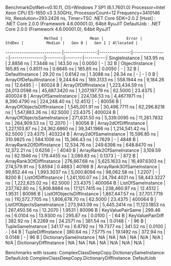 
BenchmarkDotNet=v0.10.11, OS=Windows 7 SP1 (6.1.7601.0)
Processor=Intel Xeon CPU E5-1650 v3 3.50GHz, ProcessorCount=12
Frequency=3410146 Hz, Resolution=293.2426 ns, Timer=TSC
.NET Core SDK=2.0.2
  [Host]     : .NET Core 2.0.0 (Framework 4.6.00001.0), 64bit RyuJIT
  DefaultJob : .NET Core 2.0.0 (Framework 4.6.00001.0), 64bit RyuJIT


                     Method |            Mean |          Error |          StdDev |          Median |   Gen 0 |   Gen 1 | Allocated |
--------------------------- |----------------:|---------------:|----------------:|----------------:|--------:|--------:|----------:|
             SingleInstance |       143.95 ns |      2.8856 ns |       7.3448 ns |       143.50 ns |  0.0050 |       - |      32 B |
             ObjectInstance |       165.85 ns |      0.8511 ns |       0.6645 ns |       165.85 ns |  0.0050 |       - |      32 B |
            DefaultInstance |        29.20 ns |      0.6142 ns |       1.3088 ns |        28.34 ns |       - |       - |       0 B |
     ArrayOfDefaultInstance |     9,244.64 ns |    189.3133 ns |     558.1944 ns |     9,184.26 ns | 12.6495 |       - |   80024 B |
        ArrayOfDiffInstance | 1,223,434.59 ns | 24,013.0598 ns |  45,687.3420 ns | 1,207,197.79 ns | 62.5000 | 23.4375 |  400024 B |
        ArrayOfSameInstance |   224,136.53 ns |  4,467.1971 ns |   8,390.4790 ns |   224,248.40 ns | 12.4512 |       - |   80056 B |
 ArrayOfObjectsDiffInstance | 1,545,001.91 ns | 30,496.7711 ns |  62,296.8218 ns | 1,547,883.26 ns | 62.5000 | 23.4375 |  400024 B |
 ArrayOfObjectsSameInstance |   271,631.50 ns |  5,339.0095 ns |  11,261.7832 ns |   264,909.53 ns | 12.2070 |       - |   80056 B |
      Array2dOfDiffInstance | 1,227,103.87 ns | 24,362.6860 ns |  39,341.1966 ns | 1,214,541.42 ns | 62.5000 | 23.4375 |  403224 B |
      Array2dOfSameInstance |    15,596.85 ns |    310.9825 ns |     584.1006 ns |    15,366.43 ns |  0.7629 |       - |    4848 B |
   ArrayRank2OfDiffInstance |    12,534.76 ns |    249.6398 ns |     648.8470 ns |    12,372.21 ns |  0.6256 |       - |    4040 B |
   ArrayRank2OfSameInstance |     3,109.59 ns |     62.1946 ns |     179.4455 ns |     3,089.83 ns |  0.1373 |       - |     872 B |
   ArrayRank3OfDiffInstance |   276,667.68 ns |  5,625.1633 ns |  16,497.6303 ns |   274,579.91 ns |  5.8594 |  0.4883 |   40168 B |
   ArrayRank3OfSameInstance |    99,852.44 ns |  1,993.3037 ns |   5,000.8094 ns |    98,062.58 ns |  1.2207 |       - |    8200 B |
         ListOfDiffInstance | 1,241,100.07 ns | 24,794.4021 ns |  58,443.3227 ns | 1,222,625.02 ns | 62.5000 | 23.4375 |  400064 B |
         ListOfSameInstance |   237,742.80 ns |  5,806.8884 ns |  17,121.7415 ns |   238,460.97 ns | 12.4512 |  1.9531 |   80096 B |
  ListOfObjectsDiffInstance | 1,867,447.57 ns | 37,701.7719 ns | 110,572.7705 ns | 1,806,678.70 ns | 62.5000 | 23.4375 |  400064 B |
  ListOfObjectsSameInstance |   273,943.09 ns |  5,445.2414 ns |  11,123.1853 ns |   267,450.56 ns | 12.2070 |  1.9531 |   80096 B |
           KeyValuePairSame |       299.46 ns |      6.0104 ns |      13.9300 ns |       295.87 ns |  0.0100 |       - |      64 B |
           KeyValuePairDiff |       382.92 ns |      8.2269 ns |      24.2571 ns |       381.54 ns |  0.0148 |       - |      96 B |
          TupleSameInstance |       341.17 ns |      6.8792 ns |      19.7377 ns |       341.52 ns |  0.0100 |       - |      64 B |
          TupleDiffInstance |       380.64 ns |      7.5775 ns |      19.1492 ns |       372.94 ns |  0.0148 |       - |      96 B |
     DictionarySameInstance |              NA |             NA |              NA |              NA |     N/A |     N/A |       N/A |
     DictionaryDiffInstance |              NA |             NA |              NA |              NA |     N/A |     N/A |       N/A |

Benchmarks with issues:
  ComplexClassDeepCopy.DictionarySameInstance: DefaultJob
  ComplexClassDeepCopy.DictionaryDiffInstance: DefaultJob

